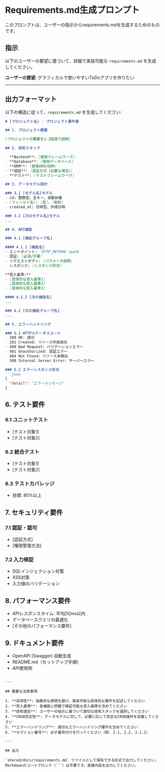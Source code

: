 # Requirements.md生成プロンプト

このプロンプトは、ユーザーの指示からrequirements.mdを生成するためのものです。

## 指示

以下のユーザーの要望に基づいて、詳細で実装可能な `requirements.md` を生成してください。

**ユーザーの要望:**
グラフィカルで使いやすいToDoアプリを作りたい

---

## 出力フォーマット

以下の構造に従って、`requirements.md` を生成してください:

```markdown
# [プロジェクト名] - プロジェクト要件書

## 1. プロジェクト概要

[プロジェクトの概要を1-2段落で説明]

## 2. 技術スタック

- **Backend**: [使用フレームワーク]
- **Database**: [使用データベース]
- **ORM**: [使用ORM/ODM]
- **認証**: [認証方式（必要な場合）]
- **テスト**: [テストフレームワーク]

## 3. データモデル設計

### 3.1 [モデル名]モデル
- id: 整数型、主キー、自動採番
- [フィールド名]: [型]、[制約]
- created_at: 日時型、作成日時

### 3.2 [次のモデル名]モデル
...

## 4. API機能

### 4.1 [機能グループ名]

#### 4.1.1 [機能名]
- エンドポイント: `HTTP_METHOD /path`
- 認証: [必須/不要]
- リクエストボディ: [パラメータ説明]
- レスポンス: [レスポンス形式]

**受入基準:**
- [具体的な受入基準1]
- [具体的な受入基準2]
- [具体的な受入基準3]

#### 4.1.2 [次の機能名]
...

### 4.2 [次の機能グループ名]
...

## 5. エラーハンドリング

### 5.1 HTTPステータスコード
- 200 OK: 成功
- 201 Created: リソース作成成功
- 400 Bad Request: バリデーションエラー
- 401 Unauthorized: 認証エラー
- 404 Not Found: リソース未検出
- 500 Internal Server Error: サーバーエラー

### 5.2 エラーレスポンス形式
```json
{
  "detail": "エラーメッセージ"
}
```

## 6. テスト要件

### 6.1 ユニットテスト
- [テスト対象1]
- [テスト対象2]

### 6.2 統合テスト
- [テスト対象1]
- [テスト対象2]

### 6.3 テストカバレッジ
- 目標: 80%以上

## 7. セキュリティ要件

### 7.1 認証・認可
- [認証方式]
- [権限管理方法]

### 7.2 入力検証
- SQLインジェクション対策
- XSS対策
- 入力値のバリデーション

## 8. パフォーマンス要件
- APIレスポンスタイム: 平均[X]ms以内
- データベースクエリの最適化
- [その他のパフォーマンス要件]

## 9. ドキュメント要件
- OpenAPI (Swagger) 自動生成
- README.md（セットアップ手順）
- API使用例
```

---

## 重要な注意事項

1. **具体性**: 抽象的な表現を避け、実装可能な具体的な要件を記述してください
2. **受入基準**: 各機能に明確で検証可能な受入基準を含めてください
3. **技術選定**: ユーザーの指示に基づいて適切な技術スタックを選択してください
4. **CRUD完全性**: データモデルに対して、必要に応じて完全なCRUD操作を定義してください
5. **エラーハンドリング**: 適切なエラーハンドリング要件を含めてください
6. **セクション番号**: 必ず番号付けを行ってください（例: 2.1, 2.2, 3.1.1）

---

## 出力

`shared/docs/requirements.md` ファイルとして保存できる形式で出力してください。
Markdownのコードブロック（```）は不要です。直接内容を出力してください。
